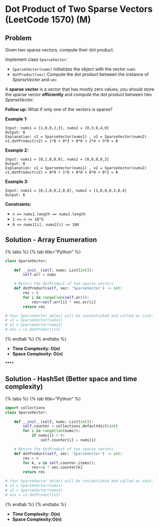 # Dot Product of Two Sparse Vectors \(LeetCode 1570\) \(M\)

## Problem

Given two sparse vectors, compute their dot product.

Implement class `SparseVector`:

* `SparseVector(nums)` Initializes the object with the vector `nums`
* `dotProduct(vec)` Compute the dot product between the instance of _SparseVector_ and `vec`

A **sparse vector** is a vector that has mostly zero values, you should store the sparse vector **efficiently** and compute the dot product between two _SparseVector_.

**Follow up:** What if only one of the vectors is sparse?

**Example 1:**

```text
Input: nums1 = [1,0,0,2,3], nums2 = [0,3,0,4,0]
Output: 8
Explanation: v1 = SparseVector(nums1) , v2 = SparseVector(nums2)
v1.dotProduct(v2) = 1*0 + 0*3 + 0*0 + 2*4 + 3*0 = 8
```

**Example 2:**

```text
Input: nums1 = [0,1,0,0,0], nums2 = [0,0,0,0,2]
Output: 0
Explanation: v1 = SparseVector(nums1) , v2 = SparseVector(nums2)
v1.dotProduct(v2) = 0*0 + 1*0 + 0*0 + 0*0 + 0*2 = 0
```

**Example 3:**

```text
Input: nums1 = [0,1,0,0,2,0,0], nums2 = [1,0,0,0,3,0,4]
Output: 6
```

**Constraints:**

* `n == nums1.length == nums2.length`
* `1 <= n <= 10^5`
* `0 <= nums1[i], nums2[i] <= 100`

## Solution - Array Enumeration

{% tabs %}
{% tab title="Python" %}
```python
class SparseVector:
    
    def __init__(self, nums: List[int]):
        self.arr = nums

    # Return the dotProduct of two sparse vectors
    def dotProduct(self, vec: 'SparseVector') -> int:
        res = 0
        for i in range(len(self.arr)):
            res+=self.arr[i] * vec.arr[i]
        return res

# Your SparseVector object will be instantiated and called as such:
# v1 = SparseVector(nums1)
# v2 = SparseVector(nums2)
# ans = v1.dotProduct(v2)
```
{% endtab %}
{% endtabs %}

* **Time Complexity: O\(n\)**
* **Space Complexity: O\(n\)**

\*\*\*\*

## Solution - HashSet \(Better space and time complexity\)

{% tabs %}
{% tab title="Python" %}
```python
import collections
class SparseVector:
    
    def __init__(self, nums: List[int]):
        self.counter = collections.defaultdict(int)
        for i in range(len(nums)):
            if nums[i] > 0:
                self.counter[i] = nums[i]

    # Return the dotProduct of two sparse vectors
    def dotProduct(self, vec: 'SparseVector') -> int:
        res = 0
        for k, v in self.counter.items():
            res+=v * vec.counter[k]
        return res

# Your SparseVector object will be instantiated and called as such:
# v1 = SparseVector(nums1)
# v2 = SparseVector(nums2)
# ans = v1.dotProduct(v2)
```
{% endtab %}
{% endtabs %}

* **Time Complexity: O\(n\)**
* **Space Complexity:O\(n\)**


